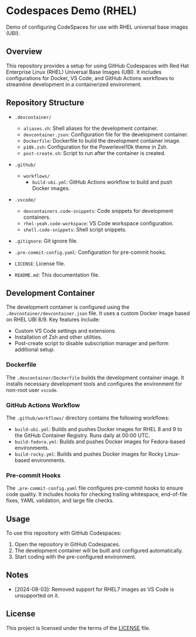 # Codespaces Demo (RHEL)

Demo of configuring CodeSpaces for use with RHEL universal base images (UBI).

## Overview

This repository provides a setup for using GitHub Codespaces with Red Hat Enterprise Linux (RHEL) Universal Base Images (UBI). It includes configurations for Docker, VS Code, and GitHub Actions workflows to streamline development in a containerized environment.

## Repository Structure

- `.devcontainer/`
  - `aliases.sh`: Shell aliases for the development container.
  - `devcontainer.json`: Configuration file for the development container.
  - `Dockerfile`: Dockerfile to build the development container image.
  - `p10k.zsh`: Configuration for the Powerlevel10k theme in Zsh.
  - `post-create.sh`: Script to run after the container is created.

- `.github/`
  - `workflows/`
    - `build-ubi.yml`: GitHub Actions workflow to build and push Docker images.

- `.vscode/`
  - `devcontainers.code-snippets`: Code snippets for development containers.
  - `rhel-yeah.code-workspace`: VS Code workspace configuration.
  - `shell.code-snippets`: Shell script snippets.

- `.gitignore`: Git ignore file.
- `.pre-commit-config.yaml`: Configuration for pre-commit hooks.
- `LICENSE`: License file.
- `README.md`: This documentation file.

## Development Container

The development container is configured using the `.devcontainer/devcontainer.json` file. It uses a custom Docker image based on RHEL UBI 8/9. Key features include:

- Custom VS Code settings and extensions.
- Installation of Zsh and other utilities.
- Post-create script to disable subscription manager and perform additional setup.

### Dockerfile

The `.devcontainer/Dockerfile` builds the development container image. It installs necessary development tools and configures the environment for non-root user `vscode`.

### GitHub Actions Workflow

The `.github/workflows/` directory contains the following workflows:

- `build-ubi.yml`: Builds and pushes Docker images for RHEL 8 and 9 to the GitHub Container Registry. Runs daily at 00:00 UTC.
- `build-fedora.yml`: Builds and pushes Docker images for Fedora-based environments.
- `build-rocky.yml`: Builds and pushes Docker images for Rocky Linux-based environments.

### Pre-commit Hooks

The `.pre-commit-config.yaml` file configures pre-commit hooks to ensure code quality. It includes hooks for checking trailing whitespace, end-of-file fixes, YAML validation, and large file checks.

## Usage

To use this repository with GitHub Codespaces:

1. Open the repository in GitHub Codespaces.
2. The development container will be built and configured automatically.
3. Start coding with the pre-configured environment.

## Notes

- [2024-08-03]: Removed support for RHEL7 images as VS Code is unsupported on it.

## License

This project is licensed under the terms of the [LICENSE](LICENSE) file.